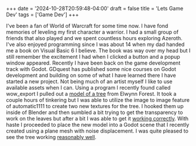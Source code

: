 +++
date = '2024-10-28T20:59:48-04:00'
draft = false
title = 'Lets Game Dev'
tags = ['Game Dev']
+++

I've been a fan of World of Warcraft for some time now. I have fond memories of leveling my first character a warrior.
I had a small group of friends that also played and we spent countless hours exploring Azeroth. I've also enjoyed
programming since I was about 14 when my dad handed me a book on Visual Basic 6 I believe. The book was way over my head
but I still remember the excitement I had when I clicked a button and a popup window appeared. Recently I have been
back on the game development track with Godot. GDquest has published some nice courses on Godot development and building
on some of what I have learned there I have started a new project. Not being much of an artist myself I like to use
available assets when I can. Using a program I recently found called wow_export I pulled out a
[model of a tree](/wow_export_elwynntreecanopy01.png) from Elwynn Forest. It took a couple hours of tinkering but I was
able to utilize the image to image feature of automatic1111 to create two new textures for the tree. I hooked them up
inside of Blender and then sumbled a bit trying to get the transparency to work on the leaves but after a bit I was able
to get it [working correctly](/blender_treecanopy.png). With haste I proceeded to place the new model into a Godot
scene that I recently created using a plane mesh with noise displacement. I was quite pleased to see the tree working
[reasonably well](/godot_treecanopy.png).
